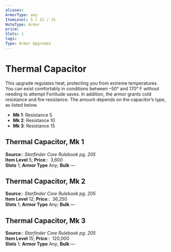 ```yaml
---
aliases: 
ArmorType: any
ItemLevel: 5 / 12 / 15
NoteType: Armor
price:  
Slots: 1
tags: 
Type: Armor Upgrades
---
```


# Thermal Capacitor

This upgrade regulates heat, protecting you from extreme temperatures. You can exist comfortably in conditions between –50° and 170° F without needing to attempt Fortitude saves. In addition, the armor grants cold resistance and fire resistance. The amount depends on the capacitor’s type, as listed below. 

-   **Mk 1**: Resistance 5
-   **Mk 2**: Resistance 10
-   **Mk 3**: Resistance 15

  

## Thermal Capacitor, Mk 1

**Source**:: _Starfinder Core Rulebook pg. 205_  
**Item Level** 5;
**Price**::  3,600  
**Slots** 1; **Armor Type** Any; **Bulk** —  

## Thermal Capacitor, Mk 2

**Source**:: _Starfinder Core Rulebook pg. 205_  
**Item Level** 12;
**Price**::  36,250  
**Slots** 1; **Armor Type** Any; **Bulk** —  
  
  

## Thermal Capacitor, Mk 3

**Source**:: _Starfinder Core Rulebook pg. 205_  
**Item Level** 15;
**Price**::  120,000  
**Slots** 1; **Armor Type** Any; **Bulk** —
